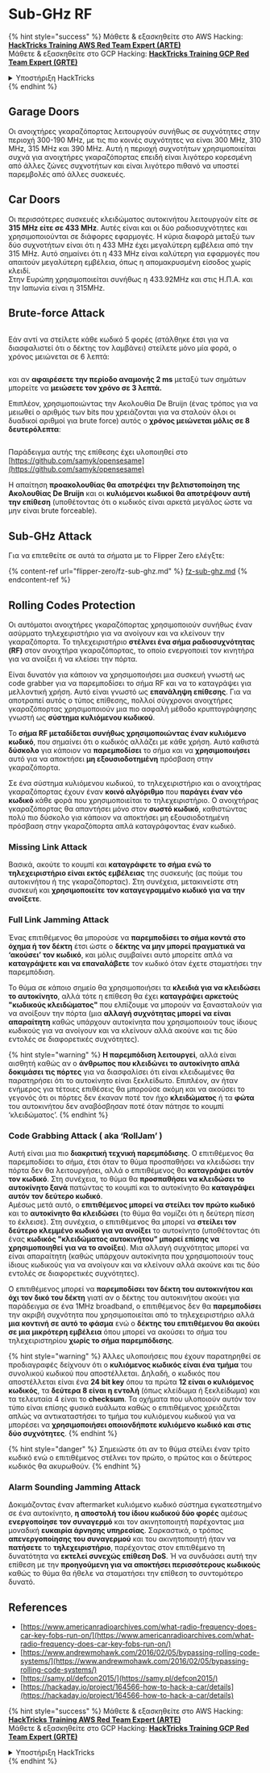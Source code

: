 # Sub-GHz RF

{% hint style="success" %}
Μάθετε & εξασκηθείτε στο AWS Hacking:<img src="/.gitbook/assets/arte.png" alt="" data-size="line">[**HackTricks Training AWS Red Team Expert (ARTE)**](https://training.hacktricks.xyz/courses/arte)<img src="/.gitbook/assets/arte.png" alt="" data-size="line">\
Μάθετε & εξασκηθείτε στο GCP Hacking: <img src="/.gitbook/assets/grte.png" alt="" data-size="line">[**HackTricks Training GCP Red Team Expert (GRTE)**<img src="/.gitbook/assets/grte.png" alt="" data-size="line">](https://training.hacktricks.xyz/courses/grte)

<details>

<summary>Υποστήριξη HackTricks</summary>

* Ελέγξτε τα [**σχέδια συνδρομής**](https://github.com/sponsors/carlospolop)!
* **Εγγραφείτε στην** 💬 [**ομάδα Discord**](https://discord.gg/hRep4RUj7f) ή στην [**ομάδα telegram**](https://t.me/peass) ή **ακολουθήστε** μας στο **Twitter** 🐦 [**@hacktricks\_live**](https://twitter.com/hacktricks\_live)**.**
* **Μοιραστείτε κόλπα hacking υποβάλλοντας PRs στα** [**HackTricks**](https://github.com/carlospolop/hacktricks) και [**HackTricks Cloud**](https://github.com/carlospolop/hacktricks-cloud) github repos.

</details>
{% endhint %}

## Garage Doors

Οι ανοιχτήρες γκαραζόπορτας λειτουργούν συνήθως σε συχνότητες στην περιοχή 300-190 MHz, με τις πιο κοινές συχνότητες να είναι 300 MHz, 310 MHz, 315 MHz και 390 MHz. Αυτή η περιοχή συχνοτήτων χρησιμοποιείται συχνά για ανοιχτήρες γκαραζόπορτας επειδή είναι λιγότερο κορεσμένη από άλλες ζώνες συχνοτήτων και είναι λιγότερο πιθανό να υποστεί παρεμβολές από άλλες συσκευές.

## Car Doors

Οι περισσότερες συσκευές κλειδώματος αυτοκινήτου λειτουργούν είτε σε **315 MHz είτε σε 433 MHz**. Αυτές είναι και οι δύο ραδιοσυχνότητες και χρησιμοποιούνται σε διάφορες εφαρμογές. Η κύρια διαφορά μεταξύ των δύο συχνοτήτων είναι ότι η 433 MHz έχει μεγαλύτερη εμβέλεια από την 315 MHz. Αυτό σημαίνει ότι η 433 MHz είναι καλύτερη για εφαρμογές που απαιτούν μεγαλύτερη εμβέλεια, όπως η απομακρυσμένη είσοδος χωρίς κλειδί.\
Στην Ευρώπη χρησιμοποιείται συνήθως η 433.92MHz και στις Η.Π.Α. και την Ιαπωνία είναι η 315MHz.

## **Brute-force Attack**

<figure><img src="../../.gitbook/assets/image (1084).png" alt=""><figcaption></figcaption></figure>

Εάν αντί να στείλετε κάθε κωδικό 5 φορές (στάλθηκε έτσι για να διασφαλιστεί ότι ο δέκτης τον λαμβάνει) στείλετε μόνο μία φορά, ο χρόνος μειώνεται σε 6 λεπτά:

<figure><img src="../../.gitbook/assets/image (622).png" alt=""><figcaption></figcaption></figure>

και αν **αφαιρέσετε την περίοδο αναμονής 2 ms** μεταξύ των σημάτων μπορείτε να **μειώσετε τον χρόνο σε 3 λεπτά.**

Επιπλέον, χρησιμοποιώντας την Ακολουθία De Bruijn (ένας τρόπος για να μειωθεί ο αριθμός των bits που χρειάζονται για να σταλούν όλοι οι δυαδικοί αριθμοί για brute force) αυτός ο **χρόνος μειώνεται μόλις σε 8 δευτερόλεπτα**:

<figure><img src="../../.gitbook/assets/image (583).png" alt=""><figcaption></figcaption></figure>

Παράδειγμα αυτής της επίθεσης έχει υλοποιηθεί στο [https://github.com/samyk/opensesame](https://github.com/samyk/opensesame)

Η απαίτηση **προακολουθίας θα αποτρέψει την βελτιστοποίηση της Ακολουθίας De Bruijn** και οι **κυλιόμενοι κωδικοί θα αποτρέψουν αυτή την επίθεση** (υποθέτοντας ότι ο κωδικός είναι αρκετά μεγάλος ώστε να μην είναι brute forceable).

## Sub-GHz Attack

Για να επιτεθείτε σε αυτά τα σήματα με το Flipper Zero ελέγξτε:

{% content-ref url="flipper-zero/fz-sub-ghz.md" %}
[fz-sub-ghz.md](flipper-zero/fz-sub-ghz.md)
{% endcontent-ref %}

## Rolling Codes Protection

Οι αυτόματοι ανοιχτήρες γκαραζόπορτας χρησιμοποιούν συνήθως έναν ασύρματο τηλεχειριστήριο για να ανοίγουν και να κλείνουν την γκαραζόπορτα. Το τηλεχειριστήριο **στέλνει ένα σήμα ραδιοσυχνότητας (RF)** στον ανοιχτήρα γκαραζόπορτας, το οποίο ενεργοποιεί τον κινητήρα για να ανοίξει ή να κλείσει την πόρτα.

Είναι δυνατόν για κάποιον να χρησιμοποιήσει μια συσκευή γνωστή ως code grabber για να παρεμποδίσει το σήμα RF και να το καταγράψει για μελλοντική χρήση. Αυτό είναι γνωστό ως **επανάληψη επίθεσης**. Για να αποτραπεί αυτός ο τύπος επίθεσης, πολλοί σύγχρονοι ανοιχτήρες γκαραζόπορτας χρησιμοποιούν μια πιο ασφαλή μέθοδο κρυπτογράφησης γνωστή ως **σύστημα κυλιόμενου κωδικού**.

Το **σήμα RF μεταδίδεται συνήθως χρησιμοποιώντας έναν κυλιόμενο κωδικό**, που σημαίνει ότι ο κωδικός αλλάζει με κάθε χρήση. Αυτό καθιστά **δύσκολο** για κάποιον να **παρεμποδίσει** το σήμα και να **χρησιμοποιήσει** αυτό για να αποκτήσει **μη εξουσιοδοτημένη** πρόσβαση στην γκαραζόπορτα.

Σε ένα σύστημα κυλιόμενου κωδικού, το τηλεχειριστήριο και ο ανοιχτήρας γκαραζόπορτας έχουν έναν **κοινό αλγόριθμο** που **παράγει έναν νέο κωδικό** κάθε φορά που χρησιμοποιείται το τηλεχειριστήριο. Ο ανοιχτήρας γκαραζόπορτας θα απαντήσει μόνο στον **σωστό κωδικό**, καθιστώντας πολύ πιο δύσκολο για κάποιον να αποκτήσει μη εξουσιοδοτημένη πρόσβαση στην γκαραζόπορτα απλά καταγράφοντας έναν κωδικό.

### **Missing Link Attack**

Βασικά, ακούτε το κουμπί και **καταγράφετε το σήμα ενώ το τηλεχειριστήριο είναι εκτός εμβέλειας** της συσκευής (ας πούμε του αυτοκινήτου ή της γκαραζόπορτας). Στη συνέχεια, μετακινείστε στη συσκευή και **χρησιμοποιείτε τον καταγεγραμμένο κωδικό για να την ανοίξετε**.

### Full Link Jamming Attack

Ένας επιτιθέμενος θα μπορούσε να **παρεμποδίσει το σήμα κοντά στο όχημα ή τον δέκτη** έτσι ώστε ο **δέκτης να μην μπορεί πραγματικά να ‘ακούσει’ τον κωδικό**, και μόλις συμβαίνει αυτό μπορείτε απλά να **καταγράψετε και να επαναλάβετε** τον κωδικό όταν έχετε σταματήσει την παρεμπόδιση.

Το θύμα σε κάποιο σημείο θα χρησιμοποιήσει τα **κλειδιά για να κλειδώσει το αυτοκίνητο**, αλλά τότε η επίθεση θα έχει **καταγράψει αρκετούς "κωδικούς κλειδώματος"** που ελπίζουμε να μπορούν να ξανασταλούν για να ανοίξουν την πόρτα (μια **αλλαγή συχνότητας μπορεί να είναι απαραίτητη** καθώς υπάρχουν αυτοκίνητα που χρησιμοποιούν τους ίδιους κωδικούς για να ανοίγουν και να κλείνουν αλλά ακούνε και τις δύο εντολές σε διαφορετικές συχνότητες).

{% hint style="warning" %}
**Η παρεμπόδιση λειτουργεί**, αλλά είναι αισθητή καθώς αν ο **άνθρωπος που κλειδώνει το αυτοκίνητο απλά δοκιμάσει τις πόρτες** για να διασφαλίσει ότι είναι κλειδωμένες θα παρατηρήσει ότι το αυτοκίνητο είναι ξεκλείδωτο. Επιπλέον, αν ήταν ενήμερος για τέτοιες επιθέσεις θα μπορούσε ακόμη και να ακούσει το γεγονός ότι οι πόρτες δεν έκαναν ποτέ τον ήχο **κλειδώματος** ή τα **φώτα** του αυτοκινήτου δεν αναβόσβησαν ποτέ όταν πάτησε το κουμπί ‘κλειδώματος’.
{% endhint %}

### **Code Grabbing Attack ( aka ‘RollJam’ )**

Αυτή είναι μια πιο **διακριτική τεχνική παρεμπόδισης**. Ο επιτιθέμενος θα παρεμποδίσει το σήμα, έτσι όταν το θύμα προσπαθήσει να κλειδώσει την πόρτα δεν θα λειτουργήσει, αλλά ο επιτιθέμενος θα **καταγράψει αυτόν τον κωδικό**. Στη συνέχεια, το θύμα θα **προσπαθήσει να κλειδώσει το αυτοκίνητο ξανά** πατώντας το κουμπί και το αυτοκίνητο θα **καταγράψει αυτόν τον δεύτερο κωδικό**.\
Αμέσως μετά αυτό, ο **επιτιθέμενος μπορεί να στείλει τον πρώτο κωδικό** και το **αυτοκίνητο θα κλειδώσει** (το θύμα θα νομίζει ότι η δεύτερη πίεση το έκλεισε). Στη συνέχεια, ο επιτιθέμενος θα μπορεί να **στείλει τον δεύτερο κλεμμένο κωδικό για να ανοίξει** το αυτοκίνητο (υποθέτοντας ότι ένας **κωδικός "κλειδώματος αυτοκινήτου" μπορεί επίσης να χρησιμοποιηθεί για να το ανοίξει**). Μια αλλαγή συχνότητας μπορεί να είναι απαραίτητη (καθώς υπάρχουν αυτοκίνητα που χρησιμοποιούν τους ίδιους κωδικούς για να ανοίγουν και να κλείνουν αλλά ακούνε και τις δύο εντολές σε διαφορετικές συχνότητες).

Ο επιτιθέμενος μπορεί να **παρεμποδίσει τον δέκτη του αυτοκινήτου και όχι τον δικό του δέκτη** γιατί αν ο δέκτης του αυτοκινήτου ακούει για παράδειγμα σε ένα 1MHz broadband, ο επιτιθέμενος δεν θα **παρεμποδίσει** την ακριβή συχνότητα που χρησιμοποιείται από το τηλεχειριστήριο αλλά **μια κοντινή σε αυτό το φάσμα** ενώ ο **δέκτης του επιτιθέμενου θα ακούει σε μια μικρότερη εμβέλεια** όπου μπορεί να ακούσει το σήμα του τηλεχειριστηρίου **χωρίς το σήμα παρεμπόδισης**.

{% hint style="warning" %}
Άλλες υλοποιήσεις που έχουν παρατηρηθεί σε προδιαγραφές δείχνουν ότι ο **κυλιόμενος κωδικός είναι ένα τμήμα** του συνολικού κωδικού που αποστέλλεται. Δηλαδή, ο κωδικός που αποστέλλεται είναι ένα **24 bit key** όπου τα πρώτα **12 είναι ο κυλιόμενος κωδικός**, τα **δεύτερα 8 είναι η εντολή** (όπως κλείδωμα ή ξεκλείδωμα) και τα τελευταία 4 είναι το **checksum**. Τα οχήματα που υλοποιούν αυτόν τον τύπο είναι επίσης φυσικά ευάλωτα καθώς ο επιτιθέμενος χρειάζεται απλώς να αντικαταστήσει το τμήμα του κυλιόμενου κωδικού για να μπορέσει να **χρησιμοποιήσει οποιονδήποτε κυλιόμενο κωδικό και στις δύο συχνότητες**.
{% endhint %}

{% hint style="danger" %}
Σημειώστε ότι αν το θύμα στείλει έναν τρίτο κωδικό ενώ ο επιτιθέμενος στέλνει τον πρώτο, ο πρώτος και ο δεύτερος κωδικός θα ακυρωθούν.
{% endhint %}

### Alarm Sounding Jamming Attack

Δοκιμάζοντας έναν aftermarket κυλιόμενο κωδικό σύστημα εγκατεστημένο σε ένα αυτοκίνητο, **η αποστολή του ίδιου κωδικού δύο φορές** αμέσως **ενεργοποίησε τον συναγερμό** και τον ακινητοποιητή παρέχοντας μια μοναδική **ευκαιρία άρνησης υπηρεσίας**. Σαρκαστικά, ο τρόπος **απενεργοποίησης του συναγερμού** και του ακινητοποιητή ήταν να **πατήσετε** το **τηλεχειριστήριο**, παρέχοντας στον επιτιθέμενο τη δυνατότητα να **εκτελεί συνεχώς επίθεση DoS**. Ή να συνδυάσει αυτή την επίθεση με την **προηγούμενη για να αποκτήσει περισσότερους κωδικούς** καθώς το θύμα θα ήθελε να σταματήσει την επίθεση το συντομότερο δυνατό.

## References

* [https://www.americanradioarchives.com/what-radio-frequency-does-car-key-fobs-run-on/](https://www.americanradioarchives.com/what-radio-frequency-does-car-key-fobs-run-on/)
* [https://www.andrewmohawk.com/2016/02/05/bypassing-rolling-code-systems/](https://www.andrewmohawk.com/2016/02/05/bypassing-rolling-code-systems/)
* [https://samy.pl/defcon2015/](https://samy.pl/defcon2015/)
* [https://hackaday.io/project/164566-how-to-hack-a-car/details](https://hackaday.io/project/164566-how-to-hack-a-car/details)

{% hint style="success" %}
Μάθετε & εξασκηθείτε στο AWS Hacking:<img src="/.gitbook/assets/arte.png" alt="" data-size="line">[**HackTricks Training AWS Red Team Expert (ARTE)**](https://training.hacktricks.xyz/courses/arte)<img src="/.gitbook/assets/arte.png" alt="" data-size="line">\
Μάθετε & εξασκηθείτε στο GCP Hacking: <img src="/.gitbook/assets/grte.png" alt="" data-size="line">[**HackTricks Training GCP Red Team Expert (GRTE)**<img src="/.gitbook/assets/grte.png" alt="" data-size="line">](https://training.hacktricks.xyz/courses/grte)

<details>

<summary>Υποστήριξη HackTricks</summary>

* Ελέγξτε τα [**σχέδια συνδρομής**](https://github.com/sponsors/carlospolop)!
* **Εγγραφείτε στην** 💬 [**ομάδα Discord**](https://discord.gg/hRep4RUj7f) ή στην [**ομάδα telegram**](https://t.me/peass) ή **ακολουθήστε** μας στο **Twitter** 🐦 [**@hacktricks\_live**](https://twitter.com/hacktricks\_live)**.**
* **Μοιραστείτε κόλπα hacking υποβάλλοντας PRs στα** [**HackTricks**](https://github.com/carlospolop/hacktricks) και [**HackTricks Cloud**](https://github.com/carlospolop/hacktricks-cloud) github repos.

</details>
{% endhint %}
